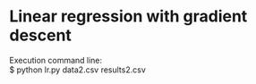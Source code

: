 # Linear regression with gradient descent
Execution command line: \
$ python lr.py data2.csv results2.csv
